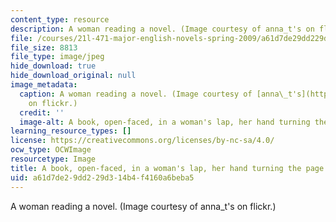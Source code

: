 ```yaml
---
content_type: resource
description: A woman reading a novel. (Image courtesy of anna_t's on flickr.)
file: /courses/21l-471-major-english-novels-spring-2009/a61d7de29dd229d314b4f4160a6beba5_21l-471s09-th.jpg
file_size: 8813
file_type: image/jpeg
hide_download: true
hide_download_original: null
image_metadata:
  caption: A woman reading a novel. (Image courtesy of [anna\_t's](http://www.flickr.com/photos/anna/)
    on flickr.)
  credit: ''
  image-alt: A book, open-faced, in a woman's lap, her hand turning the page.
learning_resource_types: []
license: https://creativecommons.org/licenses/by-nc-sa/4.0/
ocw_type: OCWImage
resourcetype: Image
title: A book, open-faced, in a woman's lap, her hand turning the page
uid: a61d7de2-9dd2-29d3-14b4-f4160a6beba5
---
```

A woman reading a novel. (Image courtesy of anna_t's on flickr.)